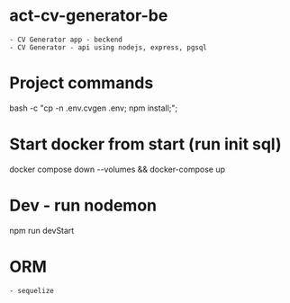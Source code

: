 # act-cv-generator-be
    - CV Generator app - beckend
    - CV Generator - api using nodejs, express, pgsql

# Project commands
bash -c "cp -n .env.cvgen .env; npm install;";

# Start docker from start (run init sql)
docker compose down --volumes && docker-compose up

# Dev - run nodemon
npm run devStart

# ORM
    - sequelize
